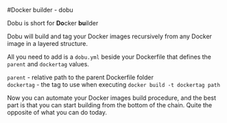 #Docker builder - dobu

Dobu is short for **Do**cker **bu**ilder

Dobu will build and tag your Docker images recursively from any Docker image in a layered structure.

All you need to add is a `dobu.yml` beside your Dockerfile that defines the `parent` and `dockertag` values.

`parent` - relative path to the parent Dockerfile folder  
`dockertag` - the tag to use when executing `docker build -t dockertag path`

Now you can automate your Docker images build procedure, and the best part is that you can start building from the bottom of the chain. Quite the opposite of what you can do today.
